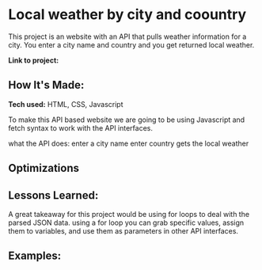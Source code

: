 # Local weather by city and coountry
This project is an website with an API that pulls weather information for a city.  You enter a city name and country and you get returned local weather.

**Link to project:** 


## How It's Made:

**Tech used:** HTML, CSS, Javascript

To make this API based website we are going to be using Javascript and fetch syntax to work with the API interfaces.

what the API does:
enter a city name
enter country
gets the local weather

## Optimizations


## Lessons Learned:

A great takeaway for this project would be using for loops to deal with the parsed JSON data. using a for loop you can grab specific values, assign them to variables, and use them as parameters in other API interfaces. 

## Examples:
